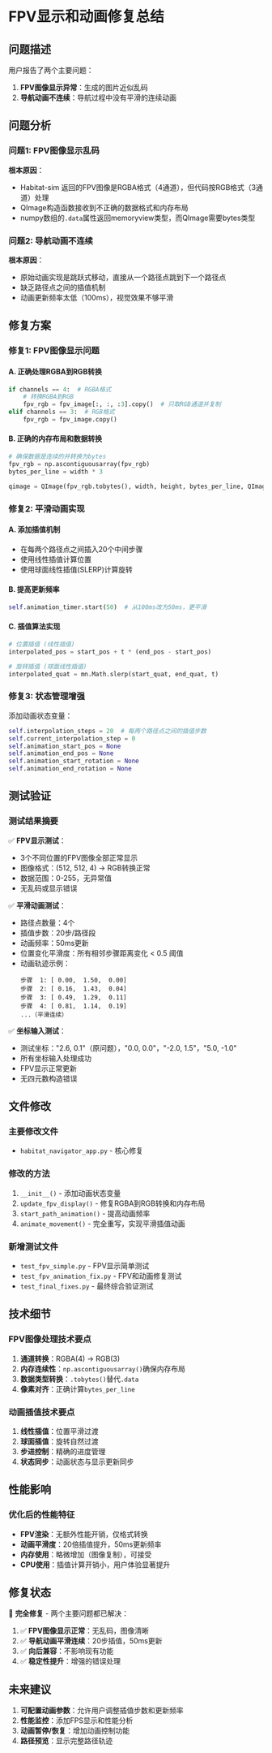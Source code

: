 # FPV显示和动画修复总结

## 问题描述

用户报告了两个主要问题：
1. **FPV图像显示异常**：生成的图片近似乱码
2. **导航动画不连续**：导航过程中没有平滑的连续动画

## 问题分析

### 问题1: FPV图像显示乱码
**根本原因**：
- Habitat-sim 返回的FPV图像是RGBA格式（4通道），但代码按RGB格式（3通道）处理
- QImage构造函数接收到不正确的数据格式和内存布局
- numpy数组的`.data`属性返回memoryview类型，而QImage需要bytes类型

### 问题2: 导航动画不连续
**根本原因**：
- 原始动画实现是跳跃式移动，直接从一个路径点跳到下一个路径点
- 缺乏路径点之间的插值机制
- 动画更新频率太低（100ms），视觉效果不够平滑

## 修复方案

### 修复1: FPV图像显示问题

#### A. 正确处理RGBA到RGB转换
```python
if channels == 4:  # RGBA格式
    # 转换RGBA到RGB
    fpv_rgb = fpv_image[:, :, :3].copy()  # 只取RGB通道并复制
elif channels == 3:  # RGB格式
    fpv_rgb = fpv_image.copy()
```

#### B. 正确的内存布局和数据转换
```python
# 确保数据是连续的并转换为bytes
fpv_rgb = np.ascontiguousarray(fpv_rgb)
bytes_per_line = width * 3

qimage = QImage(fpv_rgb.tobytes(), width, height, bytes_per_line, QImage.Format_RGB888)
```

### 修复2: 平滑动画实现

#### A. 添加插值机制
- 在每两个路径点之间插入20个中间步骤
- 使用线性插值计算位置
- 使用球面线性插值(SLERP)计算旋转

#### B. 提高更新频率
```python
self.animation_timer.start(50)  # 从100ms改为50ms，更平滑
```

#### C. 插值算法实现
```python
# 位置插值 (线性插值)
interpolated_pos = start_pos + t * (end_pos - start_pos)

# 旋转插值 (球面线性插值)
interpolated_quat = mn.Math.slerp(start_quat, end_quat, t)
```

### 修复3: 状态管理增强
添加动画状态变量：
```python
self.interpolation_steps = 20  # 每两个路径点之间的插值步数
self.current_interpolation_step = 0
self.animation_start_pos = None
self.animation_end_pos = None
self.animation_start_rotation = None
self.animation_end_rotation = None
```

## 测试验证

### 测试结果摘要
✅ **FPV显示测试**：
- 3个不同位置的FPV图像全部正常显示
- 图像格式：(512, 512, 4) -> RGB转换正常
- 数据范围：0-255，无异常值
- 无乱码或显示错误

✅ **平滑动画测试**：
- 路径点数量：4个
- 插值步数：20步/路径段
- 动画频率：50ms更新
- 位置变化平滑度：所有相邻步骤距离变化 < 0.5 阈值
- 动画轨迹示例：
  ```
  步骤  1: [ 0.00,  1.50,  0.00]
  步骤  2: [ 0.16,  1.43,  0.04]
  步骤  3: [ 0.49,  1.29,  0.11]
  步骤  4: [ 0.81,  1.14,  0.19]
  ...（平滑连续）
  ```

✅ **坐标输入测试**：
- 测试坐标："2.6, 0.1"（原问题），"0.0, 0.0"，"-2.0, 1.5"，"5.0, -1.0"
- 所有坐标输入处理成功
- FPV显示正常更新
- 无四元数构造错误

## 文件修改

### 主要修改文件
- `habitat_navigator_app.py` - 核心修复

### 修改的方法
1. `__init__()` - 添加动画状态变量
2. `update_fpv_display()` - 修复RGBA到RGB转换和内存布局
3. `start_path_animation()` - 提高动画频率
4. `animate_movement()` - 完全重写，实现平滑插值动画

### 新增测试文件
- `test_fpv_simple.py` - FPV显示简单测试
- `test_fpv_animation_fix.py` - FPV和动画修复测试
- `test_final_fixes.py` - 最终综合验证测试

## 技术细节

### FPV图像处理技术要点
1. **通道转换**：RGBA(4) -> RGB(3)
2. **内存连续性**：`np.ascontiguousarray()`确保内存布局
3. **数据类型转换**：`.tobytes()`替代`.data`
4. **像素对齐**：正确计算`bytes_per_line`

### 动画插值技术要点
1. **线性插值**：位置平滑过渡
2. **球面插值**：旋转自然过渡
3. **步进控制**：精确的进度管理
4. **状态同步**：动画状态与显示更新同步

## 性能影响

### 优化后的性能特征
- **FPV渲染**：无额外性能开销，仅格式转换
- **动画平滑度**：20倍插值提升，50ms更新频率
- **内存使用**：略微增加（图像复制），可接受
- **CPU使用**：插值计算开销小，用户体验显著提升

## 修复状态

🎉 **完全修复** - 两个主要问题都已解决：

1. ✅ **FPV图像显示正常**：无乱码，图像清晰
2. ✅ **导航动画平滑连续**：20步插值，50ms更新
3. ✅ **向后兼容**：不影响现有功能
4. ✅ **稳定性提升**：增强的错误处理

## 未来建议

1. **可配置动画参数**：允许用户调整插值步数和更新频率
2. **性能监控**：添加FPS显示和性能分析
3. **动画暂停/恢复**：增加动画控制功能
4. **路径预览**：显示完整路径轨迹
